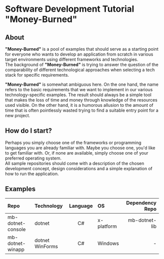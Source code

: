 # Software Development Tutorial "Money-Burned"

## About

**"Money-Burned"** is a pool of examples that should serve as a starting point for everyone who wants to develop an application from scratch in various target environments using different frameworks and technologies.  
The background of **"Money-Burned"** is trying to answer the question of the comparability of different technological approaches when selecting a tech stack for specific requirements.  

**"Money-Burned"** is somewhat ambiguous here. On the one hand, the name refers to the basic requirements that we want to implement in our various technology-specific examples. The result should always be a simple tool that makes the loss of time and money through knowledge of the resources used visible. On the other hand, it is a humorous allusion to the amount of time that is often pointlessly wasted trying to find a suitable entry point for a new project.  

## How do I start?

Perhaps you simply choose one of the frameworks or programming languages you are already familiar with. Maybe you choose one, you'd like to get familiar with. Or, if none are available, simply choose one of your preferred operating system.  
All sample repositories should come with a description of the chosen development concept, design considerations and a simple explanation of how to run the application.  

## Examples

| Repo | Technology | Language | OS | Dependency Repo |
| :--- | :--- | :---: | :--- | ---: |
| mb-dotnet-console | dotnet | C# | x-platform | mb-dotnet-lib |
| mb-dotnet-winapp | dotnet WinForms | C# | Windows | - |

